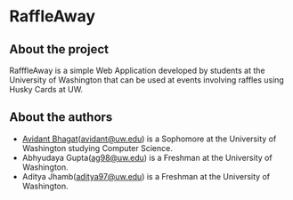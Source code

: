 # RaffleAway

## About the project

RafffleAway is a simple Web Application developed by students at the University of Washington that can be used at events involving raffles using Husky Cards at UW.

## About the authors

- [Avidant Bhagat](https://students.washington.edu/avidant)(avidant@uw.edu) is a Sophomore at the University of Washington studying Computer Science.
- Abhyudaya Gupta(ag98@uw.edu) is a Freshman at the University of Washington.
- Aditya Jhamb(aditya97@uw.edu) is a Freshman at the University of Washington.
